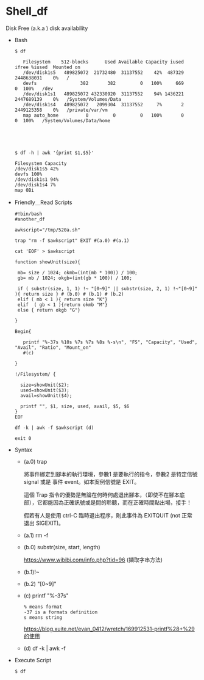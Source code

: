 # Shell_df
Disk Free (a.k.a ) disk availability

* Bash

      $ df
         
         Filesystem    512-blocks      Used Available Capacity iused      ifree %iused  Mounted on
         /dev/disk1s5   489825072  21732480  31137552    42%  487329 2448638031    0%   /
         devfs                382       382         0   100%     669          0  100%   /dev
         /dev/disk1s1   489825072 432330920  31137552    94% 1436221 2447689139    0%   /System/Volumes/Data
         /dev/disk1s4   489825072   2099304  31137552     7%       2 2449125358    0%   /private/var/vm
         map auto_home          0         0         0   100%       0          0  100%   /System/Volumes/Data/home
         
         
         
         
         
      $ df -h | awk '{print $1,$5}' 
      
      Filesystem Capacity
      /dev/disk1s5 42%
      devfs 100%
      /dev/disk1s1 94%
      /dev/disk1s4 7%
      map 0Bi
      
   
* Friendly＿Read Scripts

      #!bin/bash
      #another_df

      awkscript="/tmp/520a.sh" 

      trap "rm -f $awkscript" EXIT #(a.0) #(a.1)

      cat 'EOF' > $awkscript

      function showUnit(size){

       mb= size / 1024; okmb=(int(mb * 100)) / 100;
       gb= mb / 1024; okgb=(int(gb * 100)) / 100;

       if ( substr(size, 1, 1) !~ "[0~9]" || substr(size, 2, 1) !~"[0~9]" ){ return size } # (b.0) # (b.1) # (b.2)
       elif ( mb < 1 ){ return size "K"}
       elif  ( gb < 1 ){return okmb "M"}
       else { return okgb "G"}

      }

      Begin{

         printf "%-37s %10s %7s %7s %8s %-s\n", "FS", "Capacity", "Used", "Avail", "Ratio", "Mount_on" 
         #(c)

      }

      !/Filesystem/ {

        size=showUnit($2);
        used=showUnit($3);
        avail=showUnit($4);

        printf "", $1, size, used, avail, $5, $6
      }
      EOF

      df -k | awk -f $awkscript (d)

      exit 0

* Syntax

  * (a.0) trap
  
     將事件綁定到腳本的執行環境，參數1 是要執行的指令，參數2 是特定信號 signal 或是 事件 event。如本案例信號是 EXIT。
     
     這個 Trap 指令的優勢是無論在何時何處退出腳本，（即使不在腳本底部），它都能因為正確訊號或是間的聆聽，而在正確時間點出場，接手！
     
     假若有人是使用 ctrl-C 臨時退出程序，則此事件為 EXITQUIT (not 正常退出 SIGEXIT)。
  
  * (a.1) rm -f
  
  * (b.0) substr(size, start, length) 
  
    https://www.wibibi.com/info.php?tid=96 (擷取字串方法)
  
  * (b.1)!~ 
  
  * (b.2) "[0~9]"
  
  * (c) printf "%-37s"
  
        % means format
        -37 is a formats definition
        s means string
        
       https://blog.xuite.net/evan_0412/wretch/169912531-printf%28+%29的使用
  
  * (d) df -k | awk -f 

* Execute Script


      $ df
         
         











